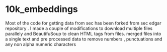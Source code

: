 # 10k_embeddings

Most of the code for getting data from sec has been forked from sec edgar repository . I made a couple of modifications to download multiple files parallely and BeautifuSoup to clean HTML tags from files. merged files into a single text and pre processed data to remove 
numbers , punctuations and any non alpha numeric characters
